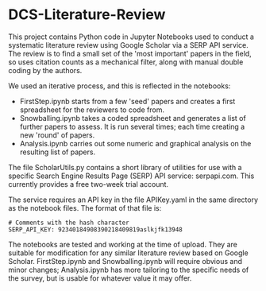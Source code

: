 # DCS-Literature-Review

This project contains Python code in Jupyter Notebooks used to conduct a systematic literature review using Google Scholar via a SERP API service. The review is to find a small set of the 'most important' papers in the field, so uses citation counts as a mechanical filter, along with manual double coding by the authors.

We used an iterative process, and this is reflected in the notebooks: 

* FirstStep.ipynb starts from a few 'seed' papers and creates a first spreadsheet for the reviewers to code from. 
* Snowballing.ipynb takes a coded spreadsheet and generates a list of further papers to assess. It is run several times; each time creating a new 'round' of papers.
* Analysis.ipynb carries out some numeric and graphical analysis on the resulting list of papers. 

The file ScholarUtils.py contains a short library of utilities for use with a specific Search Engine Results Page (SERP) API service: serpapi.com. This currently provides a free two-week trial account.

The service requires an API key in the file APIKey.yaml in the same directory as the notebook files. The format of that file is:

    # Comments with the hash character
    SERP_API_KEY: 92340184908390218409819aslkjfk13948

The notebooks are tested and working at the time of upload. They are suitable for modification for any similar literature review based on Google Scholar. FirstStep.ipynb and Snowballing.ipynb will require obvious and minor changes; Analysis.ipynb has more tailoring to the specific needs of the survey, but is usable for whatever value it may offer.

